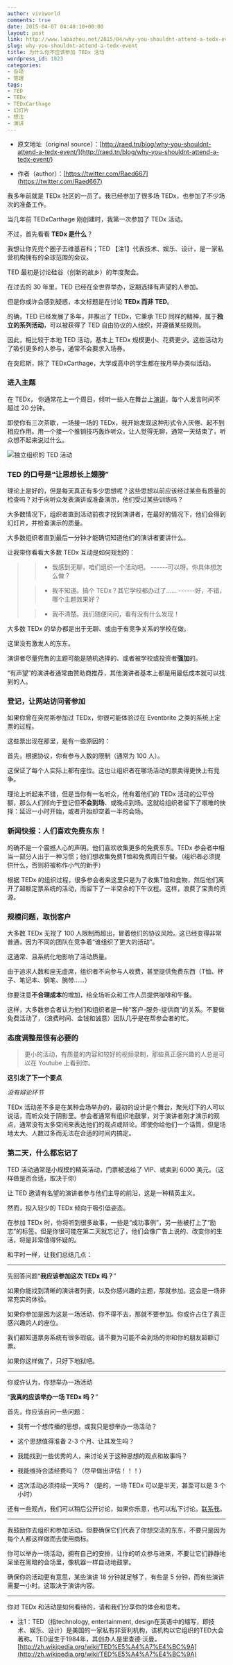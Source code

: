 ```yaml
---
author: viviworld
comments: true
date: 2015-04-07 04:40:10+00:00
layout: post
link: http://www.labazhou.net/2015/04/why-you-shouldnt-attend-a-tedx-event/
slug: why-you-shouldnt-attend-a-tedx-event
title: 为什么你不应该参加 TEDx 活动
wordpress_id: 1823
categories:
- 杂项
- 管理
tags:
- TED
- TEDx
- TEDxCarthage
- 幻灯片
- 想法
- 演讲
---
```



	
  * 原文地址（original source）：[http://raed.tn/blog/why-you-shouldnt-attend-a-tedx-event/](http://raed.tn/blog/why-you-shouldnt-attend-a-tedx-event/)

	
  * 作者（author）：[https://twitter.com/Raed667](https://twitter.com/Raed667)


我多年前就是 TEDx 社区的一员了。我已经参加了很多场 TEDx，也参加了不少场次的准备工作。

当几年前 TEDxCarthage 刚创建时，我第一次参加了 TEDx 活动。

不过，首先看看 **TEDx 是什么**？

我想让你先兜个圈子去维基百科；TED 【注1】代表技术、娱乐、设计，是一家私营机构拥有的全球范围的会议。

TED 最初是讨论硅谷（创新的故乡）的年度聚会。

在过去的 30 年里，TED 已经在全世界举办，定期选择有声望的人参加。

但是你或许会感到疑惑，本文标题是在讨论 **TEDx 而非 TED**。

的确，TED 已经发展了多年，并推出了 TEDx，它秉承 TED 同样的精神，属于**独立的系列活动**，可以被获得了 TED 自由协议的人组织，并遵循某些规则。

因此，相比较于本地 TED 活动，基本上 TEDx 规模更小、花费更少。这些活动为了吸引更多的人参与，通常不会要求入场券。

在突尼斯，除了 TEDxCarthage，大学或高中的学生都在按月举办类似活动。


### 进入主题


在 TEDx， 你通常花上一个周日，倾听一些人在舞台上[演讲](http://www.labazhou.net/speaking/)，每个人发言时间不超过 20 分钟。

即使你有三次茶歇，一场接一场的 TEDx，我开始发现这种形式令人厌倦、起不到相应作用。用一个接一个推销技巧轰炸听众，让人觉得无聊，通常一天结束了，听众想不起来说过什么。

![独立组织的 TED 活动](http://www.labazhou.net/wp-content/uploads/2015/04/TEDx-logo.jpg)


### TED 的口号是“让思想长上翅膀”


理论上是好的，但是每天真正有多少思想呢？这些思想以前应该经过某些有质量的检查吗？对于向听众发表演讲或准备演示，他们受过某些训练吗？

大多数情况下，组织者直到活动前夜才找到演讲者，在最好的情况下，他们会得到幻灯片，并检查演示的质量。

大多数组织者直到最后一分钟才能确切知道他们的演讲者要讲什么。

让我带你看看大多数 TEDx 互动是如何规划的：


<blockquote>

> 
> 
	
>   * 我感到无聊，咱们组织一个活动吧。
------可以呀。你具体想怎么做？
> 
	
>   * 我不知道。搞个 TEDx？其它学校都办过了……
------好，不错，哪个主题效果好？
> 
	
>   * 我不清楚。我们随便问问，看有没有什么发现！
> 

</blockquote>


大多数 TEDx 的举办都是出于无聊、或由于有竞争关系的学校在做。

这里没有激发人的东东。

演讲者尽量兜售的主题可能是随机选择的、或者被学校或投资者**强加**的。

“有声望”的演讲者通常由赞助商推荐，其他演讲者基本上都是用最低成本就可以找到的人。


### 登记，让网站访问者参加


如果你曾在突尼斯参加过 TEDx，你很可能体验过在 Eventbrite 之类的系统上定票的过程。

这些票出现在那里，是有一些原因的：

首先，根据协议，你有参与人数的限制（通常为 100 人）。

这保证了每个人实际上都有座位。这也让组织者在哪场活动的票卖得更快上有竞争。

理论上听起来不错，但是当你有一名听众，他有着他们的 TEDx 活动的公平份额，那么人们倾向于登记但**不会到场**、或晚点到场。这就给组织者留下了艰难的抉择：延迟一小时开始，或者开始却空着一半的会场。


### 新闻快报：人们喜欢免费东东！


的确不是一个震撼人心的声明。他们喜欢收集更多的免费东东。TEDx 参会者中相当一部分人出于一种习惯；他们想收集免费T恤和免费周日午餐。（组织者必须提供什么，否则将被称作小气的新手）

根据 TEDx 的组织过程，很多参会者来这里只是为了收集T恤和食物，然后他们离开了超额定票系统的活动，而留下了一半空余的下午议程。这样，浪费了宝贵的资源。


### 规模问题，取悦客户


大多数 TEDx 无视了 100 人限制而超出，冒着他们的协议风险。这已经变得非常普通，因为不同的团队在竞争着“谁组织了更大的活动”。

这通常、且系统化地影响了活动质量。

由于追求人数和座无虚席，组织者不向参与人收费，甚至提供免费东西（T恤、杯子、笔记本、钢笔、腕带……）

你要注意**不合理成本**的增加，给全场听众和工作人员提供咖啡和午餐。

这样，大多数参会者认为他们和组织者是一种“客户-服务-提供商”的关系。不要做免费活动了，（浪费时间、金钱和诚意）团队几乎是在帮参会者的忙。


### 态度调整是很有必要的




<blockquote>更小的活动，有质量的内容和较好的视频录制，那些真正感兴趣的人总是可以在 Youtube 上看到你。</blockquote>


**这引发了下一个要点**

_没有辩论环节_

TEDx 活动差不多是在某种会场举办的，最初的设计是个舞台，聚光灯下的人可以说话，而听众处于阴影里。参会者通常有组织地鼓掌，对于演讲者刚才演示的观点，通常没有太多空间来表达他们的观点或辩论。即使你给他们一个话筒，但是场地太大、人数过多而无法在合适的时间内搞定。


### 第二天，什么都忘记了


TED 活动通常是小规模的精英活动，门票被送给了 VIP、或卖到 6000 美元。（这样做是否合适，取决于你）

让 TED 邀请有名望的演讲者参与他们主导的前沿，这是一种精英主义。

然而，投入较少的 TEDx 倾向于吸引低姿态。

在参加 TEDx 时，你将听到很多故事，一些是“成功事例”，另一些被打上了“励志”的标签。但是你很可能在第二天就忘记了，他们会像广告上说的、改变你的生活，将是非常值得怀疑的。

和平时一样，让我们总结几点：



* * *



先回答问题“**我应该参加这次 TEDx 吗？**”

如果你能找到清晰的演讲者列表，以及你感兴趣的主题，那就参加。这会是一场非常充实的体验。

如果你参加是因为这是一场活动、你不得不去，那就不要参加。你或许占住了真正感兴趣的人的座位。

我们都知道票务系统有很多瑕疵。请不要为可能不会到场的你和你的朋友超额订票。

如果你这样做了，只好下地狱吧。



* * *



你或许认为，你想举办一场活动

“**我真的应该举办一场 TEDx 吗？**”

首先，你应该自问一些问题：



	
  * 我有一个想传播的思想，或我只是想举办一场活动？

	
  * 这个思想值得准备 2-3 个月、让其发生吗？

	
  * 我能找到一些优秀的人，来讨论关于这种思想的观点和故事吗？

	
  * 我能维持合适经费吗？（尽早做出评估！！！）

	
  * 这次活动必须持续一天吗？（是的，一场 TEDx 可以是半天，甚至可以是 3 个小时）


还有一些观点，我们可以稍后公开讨论，如果你乐意，也可以私下讨论。[联系我](http://raed.tn/)。



* * *



我鼓励你去组织和参加活动。但要确保它们代表了你想交流的东东，不要只是因为每个人都这样做而去使用商标。

你可以举办一场活动，拥有自己的安排，让你的听众参与进来，不要让它们静静地呆坐在黑暗的会场里，像机器一样自动地鼓掌。

确保你的活动更有意思，某些演讲 18 分钟就足够了，有些是 5 分钟，而有些演讲需要一小时。这取决于演讲内容。



* * *



你对 TEDx 和活动是如何看待的，请和我们分享你的体会和思考。



	
  * 注1：TED（指technology, entertainment, design在英语中的缩写，即技术、娱乐、设计）是美国的一家私有非营利机构，该机构以它组织的TED大会著称。TED诞生于1984年，其创办人是里查德·沃曼。[http://zh.wikipedia.org/wiki/TED%E5%A4%A7%E4%BC%9A](http://zh.wikipedia.org/wiki/TED%E5%A4%A7%E4%BC%9A)


